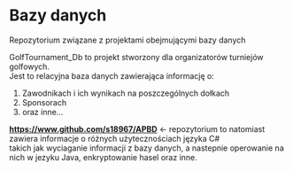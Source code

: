 # Bazy danych
Repozytorium związane z projektami obejmującymi bazy danych

GolfTournament_Db to projekt stworzony dla organizatorów turniejów golfowych.<br>
Jest to relacyjna baza danych zawierająca informację o:
<ol>
  <li>Zawodnikach i ich wynikach na poszczególnych dołkach</li>
  <li>Sponsorach</li>
  <li>oraz inne...</li>
  </ol>

<strong>https://www.github.com/s18967/APBD</strong> <- repozytorium to natomiast zawiera informacje o różnych użytecznościach języka C# <br>
takich jak wyciaganie informacji z bazy danych, a nastepnie operowanie na nich w jezyku Java, enkryptowanie hasel oraz inne.
